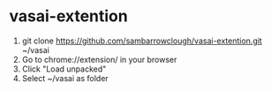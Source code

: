 # vasai-extention

1. git clone https://github.com/sambarrowclough/vasai-extention.git ~/vasai
2. Go to chrome://extension/ in your browser
3. Click "Load unpacked"
4. Select ~/vasai as folder
